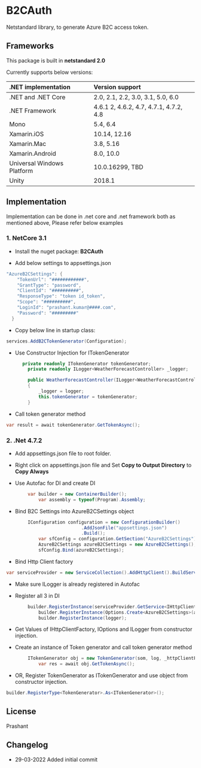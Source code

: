# B2CAuth

Netstandard library, to generate Azure B2C access token.

## Frameworks

This package is built in **netstandard 2.0**

Currently supports below versions:


| .NET implementation		| Version support					|
| :-------------------------- | :-------------------------------------- |
| .NET and .NET Core		| 2.0, 2.1, 2.2, 3.0, 3.1, 5.0, 6.0		|
| .NET Framework 			| 4.6.1 2, 4.6.2, 4.7, 4.7.1, 4.7.2, 4.8	|
| Mono				| 5.4, 6.4						|
| Xamarin.iOS			| 10.14, 12.16					|
| Xamarin.Mac			| 3.8, 5.16						|
| Xamarin.Android			| 8.0, 10.0						|
| Universal Windows Platform	| 10.0.16299, TBD					|
| Unity				| 2018.1						|

## Implementation

Implementation can be done in .net core and .net framework both as mentioned above, Please refer below examples

### 1. NetCore 3.1

- Install the nuget package: **B2CAuth**

- Add below settings to appsettings.json

``` C#
"AzureB2CSettings": {
    "TokenUrl": "############",
    "GrantType": "password",
    "ClientId": "##########",
    "ResponseType": "token id_token",
    "Scope": "##########",
    "LoginId": "prashant.kumar@####.com",
    "Password": "#########"
  }
```

- Copy below line in startup class:

``` C#
services.AddB2CTokenGenerator(Configuration);
``` 

- Use Constructor Injection for ITokenGenerator

``` C#
	  private readonly ITokenGenerator tokenGenerator;
        private readonly ILogger<WeatherForecastController> _logger;

        public WeatherForecastController(ILogger<WeatherForecastController> logger, ITokenGenerator tokenGenerator)
        {
            _logger = logger;
            this.tokenGenerator = tokenGenerator;
        }
```

- Call token generator method

``` C#
var result = await tokenGenerator.GetTokenAsync();
```


### 2. .Net 4.7.2

- Add appsettings.json file to root folder.

- Right click on appsettings.json file and Set **Copy to Output Directory** to **Copy Always**

- Use Autofac for DI and create DI

``` C#
		var builder = new ContainerBuilder();
            var assembly = typeof(Program).Assembly;
```

- Bind B2C Settings into AzureB2CSettings object

``` C#
		IConfiguration configuration = new ConfigurationBuilder()
                            .AddJsonFile("appsettings.json")
                            .Build();
            var sfConfig = configuration.GetSection("AzureB2CSettings");
            AzureB2CSettings azureB2CSettings = new AzureB2CSettings();
            sfConfig.Bind(azureB2CSettings);
```

- Bind Http Client factory

``` C#
var serviceProvider = new ServiceCollection().AddHttpClient().BuildServiceProvider();
```

- Make sure ILogger is already registered in Autofac 

- Register all 3 in DI

``` C#
		builder.RegisterInstance(serviceProvider.GetService<IHttpClientFactory>());
            builder.RegisterInstance(Options.Create<AzureB2CSettings>(azureB2CSettings));
            builder.RegisterInstance(logger);
```

- Get Values of IHttpClientFactory, IOptions<AzureB2CSettings> and ILogger from constructor injection.

- Create an instance of Token generator and call token generator method

``` C#
		ITokenGenerator obj = new TokenGenerator(som, log, _httpClientFactory);
            var res = await obj.GetTokenAsync();
```

- OR, Register TokenGenerator as ITokenGenerator and use object from constructor injection.

``` C#
builder.RegisterType<TokenGenerator>.As<ITokenGenerator>();
```

## License
Prashant

## Changelog
- 29-03-2022 Added initial commit


